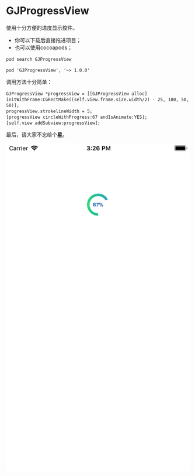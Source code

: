 # GJProgressView
使用十分方便的进度显示控件。
- 你可以下载后直接拖进项目；
- 也可以使用cocoapods；
```
pod search GJProgressView
```
```
pod 'GJProgressView', '~> 1.0.0'
```
调用方法十分简单：
```
GJProgressView *progressView = [[GJProgressView alloc] initWithFrame:CGRectMake((self.view.frame.size.width/2) - 25, 100, 50, 50)];
progressView.strokelineWidth = 5;
[progressView circleWithProgress:67 andIsAnimate:YES];
[self.view addSubview:progressView];
```
最后，请大家不忘给个**星**。

![image](https://github.com/manofit/GJProgressView/blob/master/GJProgressView/Simulator%20Screen%20Shot%20-%20iPhone%208%20-%202017-10-31%20at%2015.26.15.png)

